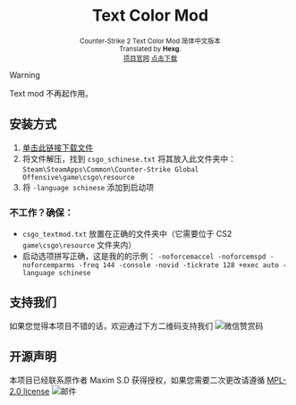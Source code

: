 <h1 align="center">
Text Color Mod
</h1>
<p align="center">
<sup>
     Counter-Strike 2 Text Color Mod 简体中文版本
     <br> Translated by <b>Hexg</b>.
     <br><a href="https://csgo.gkd.plus">项目官网</a> <a href="https://ghproxy.com/https://github.com/hexgu/CS2-TextMod/raw/main/workflow/out/CS2-TextMod.zip">点击下载</a>
<br>
</p>

> [!WARNING]
> Text mod 不再起作用。
## 安装方式

1. [单击此链接下载文件](https://cs.gkd.plus/textmod/install.html?github)
2. 将文件解压，找到 `csgo_schinese.txt` 将其放入此文件夹中： `Steam\SteamApps\Common\Counter-Strike Global Offensive\game\csgo\resource`
3. 将 `-language schinese` 添加到启动项

### 不工作？确保：
- `csgo_textmod.txt` 放置在正确的文件夹中（它需要位于 CS2 `game\csgo\resource` 文件夹内）
- 启动选项拼写正确，这是我的的示例： `-noforcemaccel -noforcemspd -noforcemparms -freq 144 -console -novid -tickrate 128 +exec auto -language schinese`


## 支持我们
如果您觉得本项目不错的话，欢迎通过下方二维码支持我们
![微信赞赏码](https://ts.hexg.uk/wechat.webp "支持我们")


## 开源声明
本项目已经联系原作者 Maxim S.D 获得授权，如果您需要二次更改请遵循 [MPL-2.0 license](https://github.com/hexgu/CSGOTextMod_Simplified-Chinese/blob/main/LICENSE)
![邮件](/pic/mail.png "授权声明")

